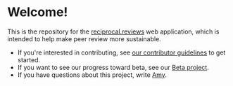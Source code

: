 # Welcome!

This is the repository for the [reciprocal.reviews](https://reciprocal.reviews) web application, which is intended to help make peer review more sustainable.

- If you're interested in contributing, see [our contributor guidelines](CONTRIBUTING.md) to get started.
- If you want to see our progress toward beta, see our [Beta project](https://github.com/orgs/reciprocalreviews/projects/1/views/7).
- If you have questions about this project, write [Amy](mailto:ajko@uw.edu).
